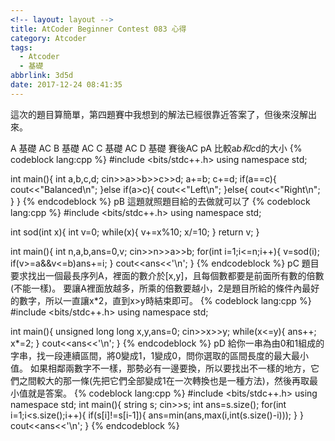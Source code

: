 ```yaml
---
<!-- layout: layout -->
title: AtCoder Beginner Contest 083 心得
category: Atcoder
tags:
  - Atcoder
  - 基礎
abbrlink: 3d5d
date: 2017-12-24 08:41:35
---
```

這次的題目算簡單，第四題賽中我想到的解法已經很靠近答案了，但後來沒解出來。
<!-- more -->
A 基礎 AC
B 基礎 AC
C 基礎 AC
D 基礎 賽後AC
pA
比較a*b和c*d的大小
{% codeblock lang:cpp %}
#include <bits/stdc++.h>
using namespace std;
 
int main(){
    int a,b,c,d;
    cin>>a>>b>>c>>d;
    a+=b;
    c+=d;
    if(a==c){
        cout<<"Balanced\n";
    }else if(a>c){
        cout<<"Left\n";
    }else{
        cout<<"Right\n";
    }
}
{% endcodeblock %}
pB
這題就照題目給的去做就可以了
{% codeblock lang:cpp %}
#include <bits/stdc++.h>
using namespace std;
 
int sod(int x){
    int v=0;
    while(x){
        v+=x%10;
        x/=10;
    }
    return v;
}
 
int main(){
    int n,a,b,ans=0,v;
    cin>>n>>a>>b;
    for(int i=1;i<=n;i++){
        v=sod(i);
        if(v>=a&&v<=b)ans+=i;
    }
    cout<<ans<<'\n';
}
{% endcodeblock %}
pC
題目要求找出一個最長序列A，裡面的數介於[x,y]，且每個數都要是前面所有數的倍數(不能一樣)。
要讓A裡面放越多，所乘的倍數要越小，2是題目所給的條件內最好的數字，所以一直讓x*2，直到x>y時結束即可。
{% codeblock lang:cpp %}
#include <bits/stdc++.h>
using namespace std;

int main(){
    unsigned long long x,y,ans=0;
    cin>>x>>y;
    while(x<=y){
        ans++;
        x*=2;
    }
    cout<<ans<<'\n';
}
{% endcodeblock %}
pD
給你一串為由0和1組成的字串，找一段連續區間，將0變成1，1變成0，問你選取的區間長度的最大最小值。
如果相鄰兩數字不一樣，那勢必有一邊要換，所以要找出不一樣的地方，它們之間較大的那一條(先把它們全部變成1在一次轉換也是一種方法)，然後再取最小值就是答案。
{% codeblock lang:cpp %}
#include <bits/stdc++.h>
using namespace std;
int main(){
    string s;
    cin>>s;
    int ans=s.size();
    for(int i=1;i<s.size();i++){
        if(s[i]!=s[i-1]){
           ans=min(ans,max(i,int(s.size()-i)));
        }
    }
    cout<<ans<<'\n';
}
{% endcodeblock %}